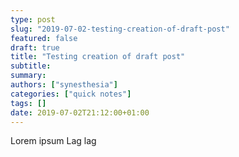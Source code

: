 ```yaml
---
type: post
slug: "2019-07-02-testing-creation-of-draft-post"
featured: false
draft: true
title: "Testing creation of draft post"
subtitle: 
summary: 
authors: ["synesthesia"]
categories: ["quick notes"]
tags: []
date: 2019-07-02T21:12:00+01:00
---
```


Lorem ipsum
Lag lag 
